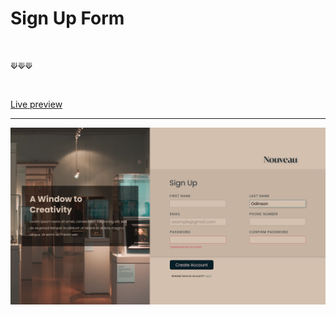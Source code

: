 # Sign Up Form

<br />

⟱⟱⟱

<br />

[Live preview](https://acdeguia.github.io/sign-up-form)

<hr>

![Screenshot](https://github.com/acdeguia/sign-up-form/blob/main/images/Sign%20Up%20Form.png)